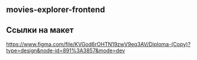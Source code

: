 ## movies-explorer-frontend

## Ссылки на макет

https://www.figma.com/file/KVGod6rOHTN19zwV9eq3AV/Diploma-(Copy)?type=design&node-id=891%3A3857&mode=dev
